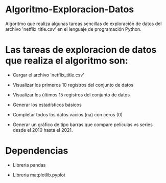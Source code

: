 # Algoritmo-Exploracion-Datos
Algoritmo que realiza algunas tareas sencillas de exploración de datos del archivo 'netflix_title.csv' en el lenguaje de programación Python. 

# Las tareas de exploracion de datos que realiza el algoritmo son:

- Cargar el archivo 'netflix_title.csv'

- Visualizar los primeros 10 registros del conjunto de datos

- Visualizar los últimos 15 registros del conjunto de datos

- Generar los estadísticos básicos

- Completar todos los datos vacíos (na) con ceros (0)

- Generar un gráfico de tipo barras que compare películas vs series desde el 2010 hasta el 2021.

# Dependencias

- Libreria pandas

- Libreria matplotlib.pyplot
